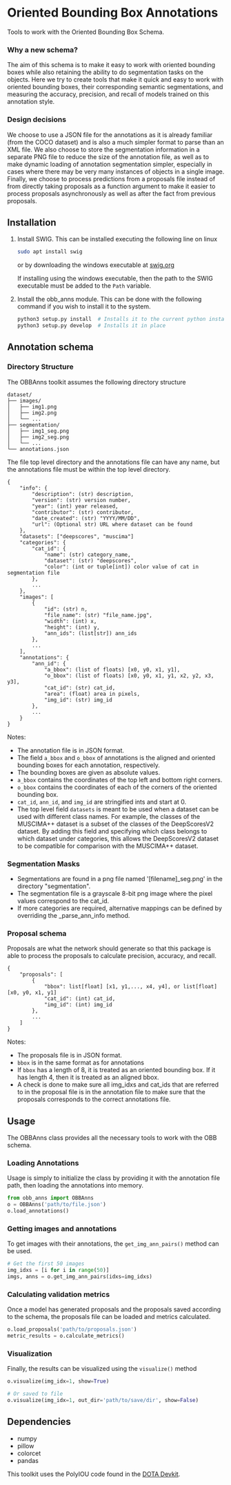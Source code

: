 # Oriented Bounding Box Annotations
Tools to work with the Oriented Bounding Box Schema.

### Why a new schema?
The aim of this schema is to make it easy to work with oriented bounding boxes while also retaining the ability to do segmentation tasks on the objects.
Here we try to create tools that make it quick and easy to work with oriented bounding boxes, their corresponding semantic segmentations, and measuring the accuracy, precision, and recall of models trained on this annotation style.

### Design decisions
We choose to use a JSON file for the annotations as it is already familiar (from the COCO dataset) and is also a much simpler format to parse than an XML file. 
We also choose to store the segmentation information in a separate PNG file to reduce the size of the annotation file, as well as to make dynamic loading of annotation segmentation simpler, especially in cases where there may be very many instances of objects in a single image.
Finally, we choose to process predictions from a proposals file instead of from directly taking proposals as a function argument to make it easier to process proposals asynchronously as well as after the fact from previous proposals.

## Installation
1.  Install SWIG.
    This can be installed executing the following line on linux
    ```bash
    sudo apt install swig
    ```
    or by downloading the windows executable at [swig.org](http://www.swig.org/download.html)
    
    If installing using the windows executable, then the path to the SWIG executable must be added to the `Path` variable.

2.  Install the obb_anns module.
    This can be done with the following command if you wish to install it to the system.
    ```bash
    python3 setup.py install  # Installs it to the current python install, or
    python3 setup.py develop  # Installs it in place
    ```

## Annotation schema

### Directory Structure
The OBBAnns toolkit assumes the following directory structure

```
dataset/
├── images/
│   ├── img1.png
│   ├── img2.png
│   └── ...
├── segmentation/
│   ├── img1_seg.png
│   ├── img2_seg.png
│   └── ...
└── annotations.json

```
The file top level directory and the annotations file can have any name, but the annotations file must be within the top level directory. 

```
{
    "info": {
        "description": (str) description,
        "version": (str) version number,
        "year": (int) year released,
        "contributor": (str) contributor,
        "date_created": (str) "YYYY/MM/DD",
        "url": (Optional str) URL where dataset can be found
    },
    "datasets": ["deepscores", "muscima"]
    "categories": {
        "cat_id": {
            "name": (str) category_name,
            "dataset": (str) "deepscores",
            "color": (int or tuple[int]) color value of cat in segmentation file
        },
        ...
    },
    "images": [
        {
            "id": (str) n,
            "file_name": (str) "file_name.jpg",
            "width": (int) x,
            "height": (int) y,
            "ann_ids": (list[str]) ann_ids
        },
        ...
    ],
    "annotations": {
        "ann_id": {
            "a_bbox": (list of floats) [x0, y0, x1, y1],
            "o_bbox": (list of floats) [x0, y0, x1, y1, x2, y2, x3, y3],
            "cat_id": (str) cat_id,
            "area": (float) area in pixels,
            "img_id": (str) img_id
        },
        ...
    }
}
```

Notes:
- The annotation file is in JSON format.
- The field `a_bbox` and `o_bbox` of annotations is the aligned and oriented bounding boxes for each annotation, respectively.
- The bounding boxes are given as absolute values.
- `a_bbox` contains the coordinates of the top left and bottom right corners.
- `o_bbox` contains the coordinates of each of the corners of the oriented bounding box. 
- `cat_id`, `ann_id`, and `img_id` are stringified ints and start at 0.
- The top level field `datasets` is meant to be used when a dataset can be used with different class names.
For example, the classes of the MUSCIMA++ dataset is a subset of the classes of the DeepScoresV2 dataset.
By adding this field and specifying which class belongs to which dataset under categories, this allows the DeepScoresV2 dataset to be compatible for comparison with the MUSCIMA++ dataset.

### Segmentation Masks
- Segmentations are found in a png file named '[filename]_seg.png' in the directory "segmentation".
- The segmentation file is a grayscale 8-bit png image where the pixel values correspond to the cat_id.
- If more categories are required, alternative mappings can be defined by overriding the _parse_ann_info method.

### Proposal schema
Proposals are what the network should generate so that this package is able to process the proposals to calculate precision, accuracy, and recall.

```
{
    "proposals": [
        {
            "bbox": list[float] [x1, y1,..., x4, y4], or list[float] [x0, y0, x1, y1]
            "cat_id": (int) cat_id,
            "img_id": (int) img_id
        },
        ...
    ]
}
```

Notes:
- The proposals file is in JSON format.
- `bbox` is in the same format as for annotations
- If `bbox` has a length of 8, it is treated as an oriented bounding box. If it has length 4, then it is treated as an aligned bbox.
- A check is done to make sure all img_idxs and cat_ids that are referred to in the proposal file is in the annotation file to make sure that the proposals corresponds to the correct annotations file.

## Usage
The OBBAnns class provides all the necessary tools to work with the OBB schema.

### Loading Annotations
Usage is simply to initialize the class by providing it with the annotation file path, then loading the annotations into memory.

```python
from obb_anns import OBBAnns
o = OBBAnns('path/to/file.json')
o.load_annotations()
```

### Getting images and annotations
To get images with their annotations, the ```get_img_ann_pairs()``` method can be used.

```python
# Get the first 50 images
img_idxs = [i for i in range(50)]
imgs, anns = o.get_img_ann_pairs(idxs=img_idxs)
```

### Calculating validation metrics
Once a model has generated proposals and the proposals saved according to the schema, the proposals file can be loaded and metrics calculated.

```python
o.load_proposals('path/to/proposals.json')
metric_results = o.calculate_metrics()
```

### Visualization
Finally, the results can be visualized using the `visualize()` method

```python
o.visualize(img_idx=1, show=True)

# Or saved to file
o.visualize(img_idx=1, out_dir='path/to/save/dir', show=False)
```

## Dependencies
- numpy
- pillow
- colorcet
- pandas

This toolkit uses the PolyIOU code found in the [DOTA Devkit](https://github.com/CAPTAIN-WHU/DOTA_devkit).
